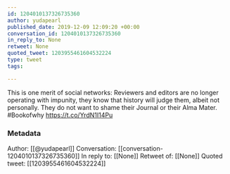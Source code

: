 ```yaml
---
id: 1204010137326735360
author: yudapearl
published_date: 2019-12-09 12:09:20 +00:00
conversation_id: 1204010137326735360
in_reply_to: None
retweet: None
quoted_tweet: 1203955461604532224
type: tweet
tags:

---
```


This is one merit of social networks: Reviewers and editors are no longer operating with impunity, they know that history will judge them, albeit not personally. They do not want to shame their Journal or their Alma Mater. #Bookofwhy https://t.co/YrdN1I14Pu

### Metadata

Author: [[@yudapearl]]
Conversation: [[conversation-1204010137326735360]]
In reply to: [[None]]
Retweet of: [[None]]
Quoted tweet: [[1203955461604532224]]

